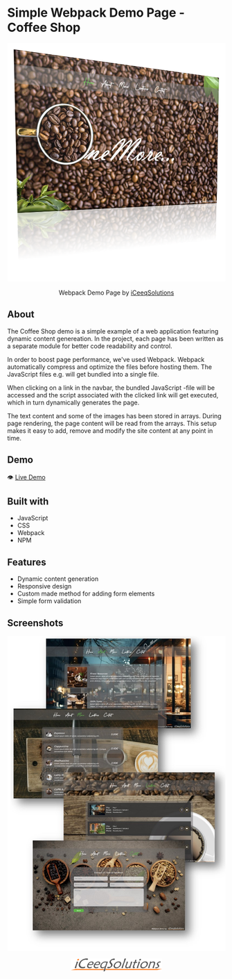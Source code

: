 # Simple Webpack Demo Page - Coffee Shop

![](./src/img/homePage3D.png)

<p align="center">
  Webpack Demo Page by <a href="https://iceeqsolutions.fi/">iCeeqSolutions</a>
</p>

## About

The Coffee Shop demo is a simple example of a web application featuring dynamic content genereation. In the project, each page has been written as a separate module for better code readability and control.

In order to boost page performance, we've used Webpack. Webpack automatically compress and optimize the files before hosting them. The JavaScript files e.g. will get bundled into a single file.

When clicking on a link in the navbar, the bundled JavaScript -file will be accessed and the script associated with the clicked link will get executed, which in turn dynamically generates the page.

The text content and some of the images has been stored in arrays. During page rendering, the page content will be read from the arrays. This setup makes it easy to add, remove and modify the site content at any point in time.

## Demo

👁️ [Live Demo](https://iceeqsolutions.github.io/webpack-demo-coffee-shop/)

## Built with

- JavaScript
- CSS
- Webpack
- NPM

## Features

- Dynamic content generation
- Responsive design
- Custom made method for adding form elements
- Simple form validation

## Screenshots

![](./src/img/coffeeShopPages.jpg)

<p align="center"><a href="https://iceeqsolutions.fi/"><img height="30px" width="211px" src="./src/img/iCS_Logo_Dark.png"></a></p>
<br/><br/>
